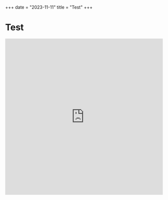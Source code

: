 +++
date = "2023-11-11"
title = "Test"
+++

# Test

<iframe
  id="test"
  frameborder="0" scrolling="no" height=500px width="100%"
  src="https://play.famobi.com/tap-tap-dunk/A-IKI23">
</iframe>

